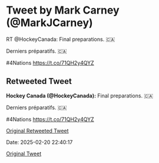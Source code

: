 # Tweet by Mark Carney (@MarkJCarney)

RT @HockeyCanada: Final preparations. 🇨🇦

Derniers préparatifs. 🇨🇦

#4Nations https://t.co/71QH2y4QYZ

## Retweeted Tweet

**Hockey Canada (@HockeyCanada):** Final preparations. 🇨🇦

Derniers préparatifs. 🇨🇦

#4Nations https://t.co/71QH2y4QYZ

[Original Retweeted Tweet](https://x.com/HockeyCanada/status/1892661410053648634)

Date: 2025-02-20 22:40:17

[Original Tweet](https://x.com/MarkJCarney/status/1892705864856826097)
